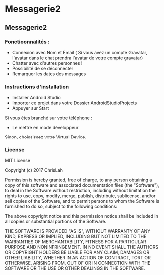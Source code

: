 # Messagerie2

## Messagerie2

### Fonctioonnalités :

- Connexion avec Nom et Email ( Si vous avez un compte Gravatar, l'avatar dans le chat prendra l'avatar de votre compte gravatar)
- Chatter avec d'autres personnes !
- Possibilité de se déconnecter
- Remarquer les dates des messages

### Instructions d'installation 

- Installer Android Studio 
- Importer ce projet dans votre Dossier AndroidStudioProjects
- Appuyer sur Start 

Si vous êtes branché sur votre téléphone : 

- Le mettre en mode développeur

Sinon, choississez votre Virtual Device.

### License

MIT License

Copyright (c) 2017 ChrisLah

Permission is hereby granted, free of charge, to any person obtaining a copy
of this software and associated documentation files (the "Software"), to deal
in the Software without restriction, including without limitation the rights
to use, copy, modify, merge, publish, distribute, sublicense, and/or sell
copies of the Software, and to permit persons to whom the Software is
furnished to do so, subject to the following conditions:

The above copyright notice and this permission notice shall be included in all
copies or substantial portions of the Software.

THE SOFTWARE IS PROVIDED "AS IS", WITHOUT WARRANTY OF ANY KIND, EXPRESS OR
IMPLIED, INCLUDING BUT NOT LIMITED TO THE WARRANTIES OF MERCHANTABILITY,
FITNESS FOR A PARTICULAR PURPOSE AND NONINFRINGEMENT. IN NO EVENT SHALL THE
AUTHORS OR COPYRIGHT HOLDERS BE LIABLE FOR ANY CLAIM, DAMAGES OR OTHER
LIABILITY, WHETHER IN AN ACTION OF CONTRACT, TORT OR OTHERWISE, ARISING FROM,
OUT OF OR IN CONNECTION WITH THE SOFTWARE OR THE USE OR OTHER DEALINGS IN THE
SOFTWARE.

